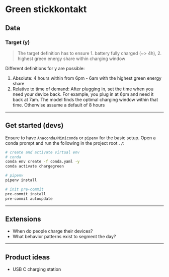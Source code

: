 # Green stickkontakt

## Data

###

### Target (y)

> The target definition has to ensure 1. battery fully charged (~> 4h), 2. highest green energy share within charging window

Different definitions for y are possible:

1. Absolute: 4 hours within from 6pm - 6am with the highest green energy share
2. Relative to time of demand: After plugging in, set the time when you need your device back. For example, you plug in at 6pm and need it back at 7am. The model finds the optimal charging window within that time. Otherwise assume a default of 8 hours

---

## Get started (devs)

Ensure to have `Anaconda/Miniconda` or `pipenv` for the basic setup. Open a conda prompt and run the following in the project root `./`:

```bash
# create and activate virtual env
# conda
conda env create -f conda.yaml -y
conda activate chargegreen

# pipenv
pipenv install

# init pre-commit
pre-commit install
pre-commit autoupdate
```

---


## Extensions

* When do people charge their devices?
* What behavior patterns exist to segment the day?

---

## Product ideas

* USB C charging station
